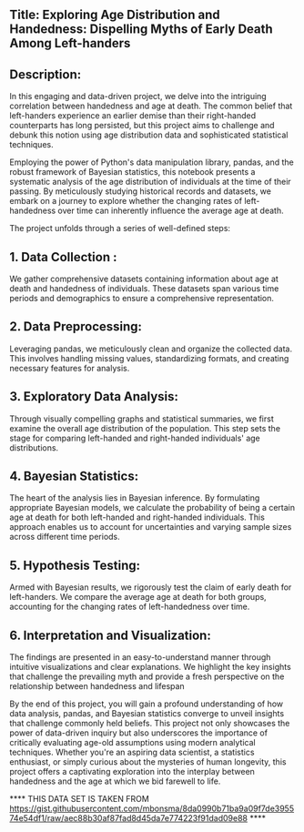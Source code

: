## Title: Exploring Age Distribution and Handedness: Dispelling Myths of Early Death Among Left-handers

## Description:
In this engaging and data-driven project, we delve into the intriguing correlation between handedness and age at death. The common belief that left-handers experience an earlier demise than their right-handed counterparts has long persisted, but this project aims to challenge and debunk this notion using age distribution data and sophisticated statistical techniques.

  Employing the power of Python's data manipulation library, pandas, and the robust framework of Bayesian statistics, this notebook presents a systematic analysis of the age distribution of individuals at the time of their passing. By meticulously studying historical records and datasets, we embark on a journey to explore whether the changing rates of left-handedness over time can inherently influence the average age at death.

The project unfolds through a series of well-defined steps:

## 1. Data Collection : 
  We gather comprehensive datasets containing information about age at death and handedness of individuals. These datasets span various time periods and demographics to ensure a comprehensive representation.

## 2. Data Preprocessing: 
  Leveraging pandas, we meticulously clean and organize the collected data. This involves handling missing values, standardizing formats, and creating necessary features for analysis.

## 3. Exploratory Data Analysis: 
   Through visually compelling graphs and statistical summaries, we first examine the overall age distribution of the population. This step sets the stage for comparing left-handed and right-handed individuals' age distributions.

## 4. Bayesian Statistics: 
  The heart of the analysis lies in Bayesian inference. By formulating appropriate Bayesian models, we calculate the probability of being a certain age at death for both left-handed and right-handed individuals. This approach enables us to account for uncertainties and varying sample sizes across different time periods.

## 5. Hypothesis Testing: 
   Armed with Bayesian results, we rigorously test the claim of early death for left-handers. We compare the average age at death for both groups, accounting for the changing rates of left-handedness over time.

## 6. Interpretation and Visualization: 
   The findings are presented in an easy-to-understand manner through intuitive visualizations and clear explanations. We highlight the key insights that challenge the prevailing myth and provide a fresh perspective on the relationship between handedness and lifespan




By the end of this project, you will gain a profound understanding of how data analysis, pandas, and Bayesian statistics converge to unveil insights that challenge commonly held beliefs. This project not only showcases the power of data-driven inquiry but also underscores the importance of critically evaluating age-old assumptions using modern analytical techniques. Whether you're an aspiring data scientist, a statistics enthusiast, or simply curious about the mysteries of human longevity, this project offers a captivating exploration into the interplay between handedness and the age at which we bid farewell to life. 


 **** THIS DATA SET IS TAKEN FROM https://gist.githubusercontent.com/mbonsma/8da0990b71ba9a09f7de395574e54df1/raw/aec88b30af87fad8d45da7e774223f91dad09e88 ****
